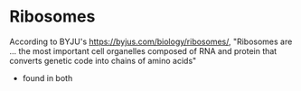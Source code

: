 # Ribosomes
According to BYJU's https://byjus.com/biology/ribosomes/, "Ribosomes are ... the most important cell organelles composed of RNA and protein that converts genetic code into chains of amino acids"

- found in both 